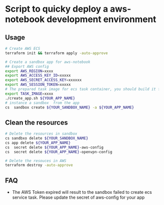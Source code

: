 # Script to quicky deploy a aws-notebook  development environment

## Usage
```bash
# Create AWS ECS
terraform init && terraform apply -auto-approve 

# Create a sandbox app for aws-notebook
## Export AWS config
export AWS_REGION=xxxx
export AWS_ACCESS_KEY_ID=xxxxx
export AWS_SECRET_ACCESS_KEY=xxxxxx
export AWS_SESSION_TOKEN=xxxxx
# The prepared task image for ecs task container, you should build it from this dockerfile:https://github.com/crafting-demo/solutions/blob/master/apps/aws-notebook/image/Dockerfile and push it to your aws container registry
export TASK_IMAGE=xxxx
./create_app.sh ${YOUR_APP_NAME}
# instance a sandbox  from the app
cs  sandbox create ${YOUR_SANDBOX_NAME} -a ${YOUR_APP_NAME}
```

## Clean the resources
``` bash
# Delete the resources in sandbox
cs sandbxo delete ${YOUR_SANDBOX_NAME}
cs app delete ${YOUR_APP_NAME}
cs  secret delete ${YOUR_APP_NAME}-aws-config
cs  secret delete ${YOUR_APP_NAME}-openvpn-config

# Delete the resouces in AWS
terraform destroy -auto-approve
```

## FAQ
* The AWS Token expired will result to the sandbox failed to create ecs service task. Please update the secret of aws-config for your app
